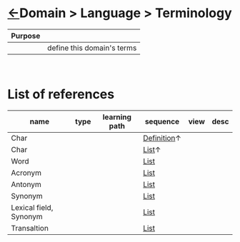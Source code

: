 <head><link rel="stylesheet" href="../../md.css"/><script src="../../md.js"></script></head>

[//]: #(Reference)
[Repo_Readme]:       ../README.md

[Char_List]:         ../../doc-project/topic/controlvocab/list/char_list.md             (List > Char)
[Char_Whatis]:       ../../doc-project/topic/controlvocab/list/char_list.md             (List > Char)
[Antonym_List]:      ../list/antonym_list.md          (List > Antonym)
[Acronym_list]:      ../list/acronym_list.md          (List > Acronym)
[Synonym_list]:      ../list/synonym_list.md          (List > Synonym)
[LexicalField_List]: ./list/LexicalField_List.md      (List > Lexical Field)
[Synonym_list]:      ../list/synonym_list.md          (List > Synonym)
[Translation_List]:  ../list/translation_List.md      (List > Translation)
[Sentence_List]:     ../list/sentence_list.md         (List > Sentence)
[Sentence_Whatis]:   ../whatis/sentence_whatis.md     (Whatis > Sentence)
[Translate_list]:    /../topic/list/translate_list.md (List > Translation)
[Word_List]:         ../list/word_list.md             (List > Word)

# [&larr;][Repo_Readme]Domain > Language > Terminology

|Purpose||
|-|-|
||define this domain's terms|
<br>

# List of references
|name|type|learning path|sequence|view|desc|
|-|-|-|-|-|-|
|Char|||[Definition][Char_Whatis]&uarr;|
|Char|||[List][Char_List]&uarr;|
|Word|||[List][Word_List]|
|Acronym|||[List][Acronym_List]|
|Antonym|||[List][Antonym_List]||
|Synonym|||[List][Synonym_List]||
|Lexical field, Synonym|||[List][LexicalField_List]|
|Transaltion|||[List][Translation_List]||
<br>




